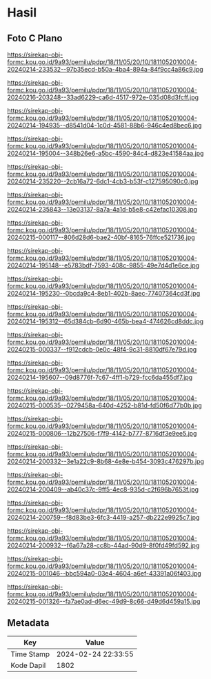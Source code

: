 # Hasil

## Foto C Plano

https://sirekap-obj-formc.kpu.go.id/9a93/pemilu/pdpr/18/11/05/20/10/1811052010004-20240214-233532--97b35ecd-b50a-4ba4-894a-84f9cc4a86c9.jpg

https://sirekap-obj-formc.kpu.go.id/9a93/pemilu/pdpr/18/11/05/20/10/1811052010004-20240216-203248--33ad6229-ca6d-4517-972e-035d08d3fcff.jpg

https://sirekap-obj-formc.kpu.go.id/9a93/pemilu/pdpr/18/11/05/20/10/1811052010004-20240214-194935--d8541d04-1c0d-4581-88b6-946c4ed8bec6.jpg

https://sirekap-obj-formc.kpu.go.id/9a93/pemilu/pdpr/18/11/05/20/10/1811052010004-20240214-195004--348b26e6-a5bc-4590-84c4-d823e41584aa.jpg

https://sirekap-obj-formc.kpu.go.id/9a93/pemilu/pdpr/18/11/05/20/10/1811052010004-20240214-235220--2cb16a72-6dc1-4cb3-b53f-c127595090c0.jpg

https://sirekap-obj-formc.kpu.go.id/9a93/pemilu/pdpr/18/11/05/20/10/1811052010004-20240214-235843--13e03137-8a7a-4a1d-b5e8-c42efac10308.jpg

https://sirekap-obj-formc.kpu.go.id/9a93/pemilu/pdpr/18/11/05/20/10/1811052010004-20240215-000117--806d28d6-bae2-40bf-8165-76ffce521736.jpg

https://sirekap-obj-formc.kpu.go.id/9a93/pemilu/pdpr/18/11/05/20/10/1811052010004-20240214-195148--e5783bdf-7593-408c-9855-49e7d4d1e6ce.jpg

https://sirekap-obj-formc.kpu.go.id/9a93/pemilu/pdpr/18/11/05/20/10/1811052010004-20240214-195230--0bcda9c4-8eb1-402b-8aec-77407364cd3f.jpg

https://sirekap-obj-formc.kpu.go.id/9a93/pemilu/pdpr/18/11/05/20/10/1811052010004-20240214-195312--65d384cb-6d90-465b-bea4-474626cd8ddc.jpg

https://sirekap-obj-formc.kpu.go.id/9a93/pemilu/pdpr/18/11/05/20/10/1811052010004-20240215-000337--f912cdcb-0e0c-48f4-9c31-8810df67e79d.jpg

https://sirekap-obj-formc.kpu.go.id/9a93/pemilu/pdpr/18/11/05/20/10/1811052010004-20240214-195607--09d8776f-7c67-4ff1-b729-fcc6da455df7.jpg

https://sirekap-obj-formc.kpu.go.id/9a93/pemilu/pdpr/18/11/05/20/10/1811052010004-20240215-000535--0279458a-640d-4252-b81d-fd50f6d77b0b.jpg

https://sirekap-obj-formc.kpu.go.id/9a93/pemilu/pdpr/18/11/05/20/10/1811052010004-20240215-000806--12b27506-f7f9-4142-b777-8716df3e9ee5.jpg

https://sirekap-obj-formc.kpu.go.id/9a93/pemilu/pdpr/18/11/05/20/10/1811052010004-20240214-200332--3e1a22c9-8b68-4e8e-b454-3093c476297b.jpg

https://sirekap-obj-formc.kpu.go.id/9a93/pemilu/pdpr/18/11/05/20/10/1811052010004-20240214-200409--ab40c37c-9ff5-4ec8-935d-c2f696b7653f.jpg

https://sirekap-obj-formc.kpu.go.id/9a93/pemilu/pdpr/18/11/05/20/10/1811052010004-20240214-200759--f8d83be3-6fc3-4419-a257-db222e9925c7.jpg

https://sirekap-obj-formc.kpu.go.id/9a93/pemilu/pdpr/18/11/05/20/10/1811052010004-20240214-200932--f6a67a28-cc8b-44ad-90d9-8f0fd49fd592.jpg

https://sirekap-obj-formc.kpu.go.id/9a93/pemilu/pdpr/18/11/05/20/10/1811052010004-20240215-001046--bbc594a0-03e4-4604-a6ef-43391a06f403.jpg

https://sirekap-obj-formc.kpu.go.id/9a93/pemilu/pdpr/18/11/05/20/10/1811052010004-20240215-001326--fa7ae0ad-d6ec-49d9-8c66-d49d6d459a15.jpg


## Metadata

| Key        | Value               |
| ---------- | ------------------- |
| Time Stamp | 2024-02-24 22:33:55 |
| Kode Dapil | 1802                |



